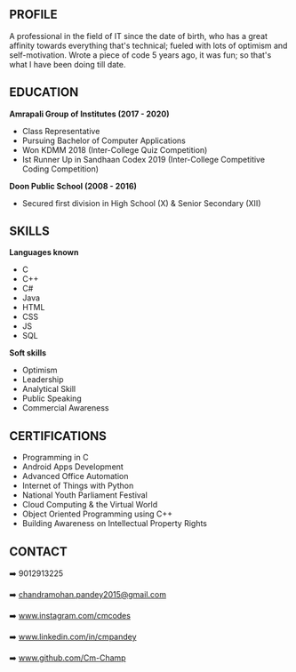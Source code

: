 ## PROFILE

A professional in the field of IT since the date of birth, who has a great affinity towards everything that's technical; fueled with lots of optimism and self-motivation. Wrote a piece of code 5 years ago, it was fun; so that's what I have been doing till date.


## EDUCATION

**Amrapali Group of Institutes (2017 - 2020)**
- Class Representative
- Pursuing Bachelor of Computer Applications
- Won KDMM 2018 (Inter-College Quiz Competition)
- Ist Runner Up in Sandhaan Codex 2019 (Inter-College Competitive Coding Competition)

**Doon Public School (2008 - 2016)**

- Secured first division in High School (X) & Senior Secondary (XII)


## SKILLS

**Languages known**
- C
- C++
- C#
- Java
- HTML
- CSS
- JS
- SQL

**Soft skills**
- Optimism
- Leadership
- Analytical Skill
- Public Speaking
- Commercial Awareness


## CERTIFICATIONS

- Programming in C
- Android Apps Development
- Advanced Office Automation
- Internet of Things with Python
- National Youth Parliament Festival
- Cloud Computing & the Virtual World
- Object Oriented Programming using C++
- Building Awareness on Intellectual Property Rights


## CONTACT

➡️   9012913225

➡️   chandramohan.pandey2015@gmail.com

➡️   www.instagram.com/cmcodes

➡️   www.linkedin.com/in/cmpandey

➡️   www.github.com/Cm-Champ
